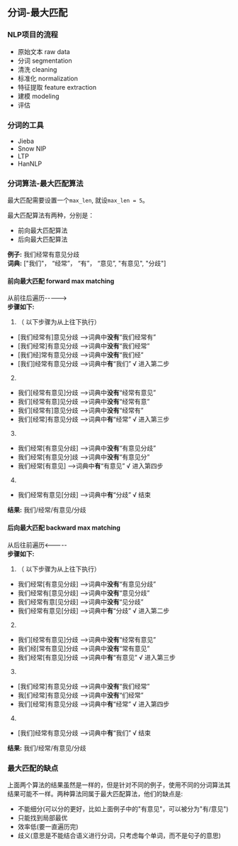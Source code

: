 ## 分词-最大匹配

### NLP项目的流程

- 原始文本 raw data
- 分词 segmentation
- 清洗 cleaning
- 标准化 normalization
- 特征提取 feature extraction
- 建模 modeling
- 评估 

### 分词的工具
- Jieba 
- Snow NlP
- LTP
- HanNLP

### 分词算法-最大匹配算法

最大匹配需要设置一个``max_len``, 就设``max_len = 5``。


最大匹配算法有两种，分别是：
- 前向最大匹配算法
- 后向最大匹配算法


**例子:** 我们经常有意见分歧<br>
**词典:** ["我们"， “经常”， “有”， “意见”, "有意见", "分歧"]<br>

#### 前向最大匹配  forward max matching
从前往后遍历-----><br>
**步骤如下:**<br>
1. （ 以下步骤为从上往下执行）
- [我们经常有]意见分歧  -->词典中**没有**“我们经常有”
- [我们经常]有意见分歧  -->词典中**没有**“我们经常”
- [我们经]常有意见分歧  -->词典中**没有**“我们经”
- [我们]经常有意见分歧  -->词典中**有**“我们”   √ 进入第二步


2. 
 - 我们[经常有意见]分歧  -->词典中**没有**“经常有意见”
 - 我们[经常有意]见分歧  -->词典中**没有**“经常有意”
 - 我们[经常有]意见分歧  -->词典中**没有**“经常有”
 - 我们[经常]有意见分歧  -->词典中**有**“经常”  √ 进入第三步

3. 
 - 我们经常[有意见分歧]  -->词典中**没有**“有意见分歧”
 - 我们经常[有意见分]歧  -->词典中**没有**“有意见分”
 - 我们经常[有意见]  -->词典中**有**“有意见”   √ 进入第四步

4. 
 - 我们经常有意见[分歧]  -->词典中**有**“分歧”   √ 结束

 **结果:** 我们/经常/有意见/分歧

#### 后向最大匹配 backward max matching
从后往前遍历<-----<br>
**步骤如下:**<br>
1. （ 以下步骤为从上往下执行）
- 我们经常[有意见分歧]  -->词典中**没有**“有意见分歧”
- 我们经常有[意见分歧]  -->词典中**没有**“意见分歧”
- 我们经常有意[见分歧]  -->词典中**没有**“见分歧”
- 我们经常有意见[分歧]  -->词典中**有**“分歧”   √ 进入第二步

2. 
- 我们[经常有意见]分歧  -->词典中**没有**“经常有意见”
- 我们经[常有意见]分歧  -->词典中**没有**“常有意见”
- 我们经常[有意见]分歧  -->词典中**有**“有意见”   √ 进入第三步

3. 
- [我们经常]有意见分歧  -->词典中**没有**“我们经常”
- 我[们经常]有意见分歧  -->词典中**没有**“们经常”
- 我们[经常]有意见分歧  -->词典中**有**“经常”  √ 进入第四步

4. 
- [我们]经常有意见分歧  -->词典中**有**“我们”   √ 结束

 **结果:** 我们/经常/有意见/分歧

### 最大匹配的缺点
上面两个算法的结果虽然是一样的，但是针对不同的例子，使用不同的分词算法其结果可能不一样。两种算法同属于最大匹配算法，他们的缺点是:
- 不能细分(可以分的更好，比如上面例子中的"有意见"，可以被分为"有/意见")
- 只能找到局部最优
- 效率低(要一直遍历完)
- 歧义(意思是不能结合语义进行分词，只考虑每个单词，而不是句子的意思)





